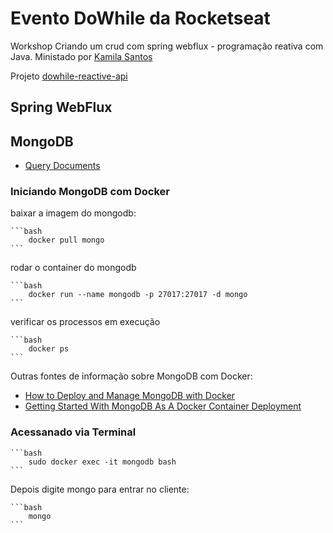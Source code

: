 # Evento DoWhile da Rocketseat

Workshop Criando um crud com spring webflux - programação reativa com Java.
Ministado por [Kamila Santos](https://github.com/Kamilahsantos)

Projeto [dowhile-reactive-api](https://github.com/Kamilahsantos/dowhile-reactive-api)

## Spring WebFlux

## MongoDB

* [Query Documents](https://www.tutorialkart.com/mongodb/mongodb-query-documents/)

### Iniciando MongoDB com Docker

baixar a imagem do mongodb:

    ```bash
        docker pull mongo
    ```

rodar o container do mongodb

    ```bash
        docker run --name mongodb -p 27017:27017 -d mongo
    ```

verificar os processos em execução

    ```bash
        docker ps
    ```

Outras fontes de informação sobre MongoDB com Docker:

* [How to Deploy and Manage MongoDB with Docker](https://phoenixnap.com/kb/docker-mongodb)
* [Getting Started With MongoDB As A Docker Container Deployment](https://www.thepolyglotdeveloper.com/2019/01/getting-started-mongodb-docker-container-deployment/)

### Acessanado via Terminal

    ```bash
        sudo docker exec -it mongodb bash
    ```

Depois digite mongo para entrar no cliente:

    ```bash
        mongo
    ```
